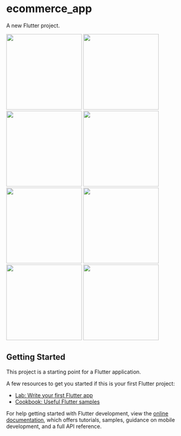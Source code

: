 # ecommerce_app

A new Flutter project.

<img src="https://user-images.githubusercontent.com/85933639/177715447-930b9e82-e0f1-4280-8814-28de0aed862d.jpeg" width="200">
<img src="https://user-images.githubusercontent.com/85933639/177715467-8bc55cb3-56d9-40af-b8c2-61ec7c845a39.jpeg" width="200">
<img src="https://user-images.githubusercontent.com/85933639/177715623-a6ae0ae2-7130-40f0-b1c2-a4d82dc356f3.jpeg" width="200">
<img src="https://user-images.githubusercontent.com/85933639/177715658-ee14830d-6224-43a5-80af-8ff39a6dc729.jpeg" width="200">


<img src="https://user-images.githubusercontent.com/85933639/181003934-2adfaf99-8866-4fa3-b13a-3abb5540386c.png" width="200">

<img src="https://user-images.githubusercontent.com/85933639/181003953-58b84ea2-b8c3-48b1-9f8e-70225caa6f44.png" width="200">

<img src="https://user-images.githubusercontent.com/85933639/181003958-227dd147-5f0f-455b-a951-ab6321fe56ba.png" width="200">

<img src="https://user-images.githubusercontent.com/85933639/181003963-f282289c-c3d0-4565-90a2-cdbfdd688675.png" width="200">


## Getting Started

This project is a starting point for a Flutter application.

A few resources to get you started if this is your first Flutter project:

- [Lab: Write your first Flutter app](https://docs.flutter.dev/get-started/codelab)
- [Cookbook: Useful Flutter samples](https://docs.flutter.dev/cookbook)

For help getting started with Flutter development, view the
[online documentation](https://docs.flutter.dev/), which offers tutorials,
samples, guidance on mobile development, and a full API reference.

